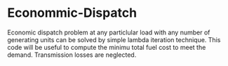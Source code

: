 # Econommic-Dispatch
Economic dispatch problem at any particlular load with  any number of generating units can be solved by simple lambda iteration technique. This code will be useful to compute the minimu total fuel cost to meet the demand. Transmission losses are neglected.
